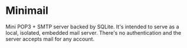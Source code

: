 # Minimail

Mini POP3 + SMTP server backed by SQLite. It's intended to serve as a
local, isolated, embedded mail server. There's no authentication and
the server accepts mail for any account.
